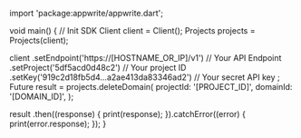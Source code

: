 import 'package:appwrite/appwrite.dart';

void main() { // Init SDK
  Client client = Client();
  Projects projects = Projects(client);

  client
    .setEndpoint('https://[HOSTNAME_OR_IP]/v1') // Your API Endpoint
    .setProject('5df5acd0d48c2') // Your project ID
    .setKey('919c2d18fb5d4...a2ae413da83346ad2') // Your secret API key
  ;
  Future result = projects.deleteDomain(
    projectId: '[PROJECT_ID]',
    domainId: '[DOMAIN_ID]',
  );

  result
    .then((response) {
      print(response);
    }).catchError((error) {
      print(error.response);
  });
}
